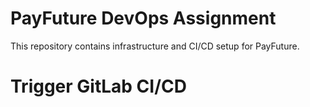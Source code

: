 # PayFuture DevOps Assignment
This repository contains infrastructure and CI/CD setup for PayFuture.

# Trigger GitLab CI/CD
